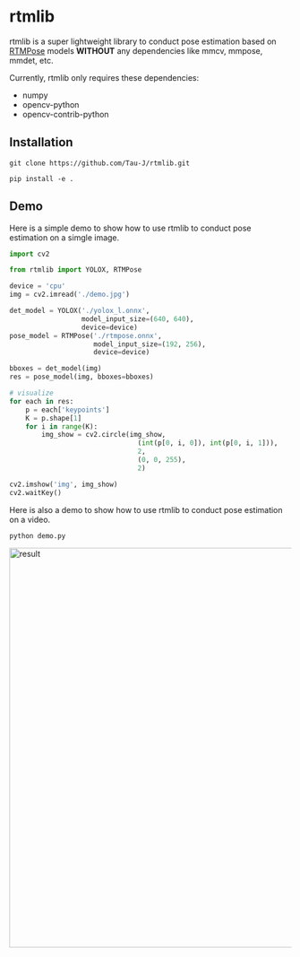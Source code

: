# rtmlib

rtmlib is a super lightweight library to conduct pose estimation based on [RTMPose](https://github.com/open-mmlab/mmpose/tree/dev-1.x/projects/rtmpose) models **WITHOUT** any dependencies like mmcv, mmpose, mmdet, etc. 

Currently, rtmlib only requires these dependencies:
- numpy
- opencv-python
- opencv-contrib-python

## Installation

```shell
git clone https://github.com/Tau-J/rtmlib.git

pip install -e .
```

## Demo

Here is a simple demo to show how to use rtmlib to conduct pose estimation on a simgle image.

```python
import cv2

from rtmlib import YOLOX, RTMPose

device = 'cpu'
img = cv2.imread('./demo.jpg')

det_model = YOLOX('./yolox_l.onnx',
                  model_input_size=(640, 640),
                  device=device)
pose_model = RTMPose('./rtmpose.onnx',
                     model_input_size=(192, 256),
                     device=device)

bboxes = det_model(img)
res = pose_model(img, bboxes=bboxes)

# visualize
for each in res:
    p = each['keypoints']
    K = p.shape[1]
    for i in range(K):
        img_show = cv2.circle(img_show,
                                (int(p[0, i, 0]), int(p[0, i, 1])),
                                2,
                                (0, 0, 255),
                                2)

cv2.imshow('img', img_show)
cv2.waitKey()
```

Here is also a demo to show how to use rtmlib to conduct pose estimation on a video.

```shell
python demo.py
```

<img width="713" alt="result" src="https://github.com/Tau-J/rtmlib/assets/13503330/487f24e8-a7c6-4db9-b0f9-045f794ea94f">
